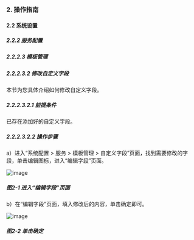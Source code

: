 ### 2. 操作指南

#### 2.2 系统设置

##### 2.2.2 服务配置

##### 2.2.2.3 模板管理

##### 2.2.2.3.2 修改自定义字段

本节为您具体介绍如何修改自定义字段。

##### 2.2.2.3.2.1 前提条件

已存在添加好的自定义字段。

##### 2.2.2.3.2.2 操作步骤

a）进入“系统配置 > 服务 > 模板管理 > 自定义字段”页面，找到需要修改的字段，单击编辑图标，进入“编辑字段”页面。

![image](https://user-images.githubusercontent.com/79617492/185333577-ddae193a-f4d0-45d7-a685-d5013cb80527.png)

##### 图2-1 进入“编辑字段”页面

b）在“编辑字段”页面，填入修改后的内容，单击确定即可。

![image](https://user-images.githubusercontent.com/79617492/185333601-f7fe9fa3-971a-4653-919b-0601b0128e1d.png)

##### 图2-2 单击确定
